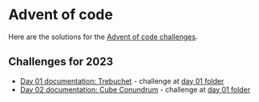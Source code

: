 # Advent of code

Here are the solutions for the [Advent of code challenges](https://adventofcode.com/).

## Challenges for 2023

- [Day 01 documentation: Trebuchet](docs/2023/day01.md) - challenge at [day 01 folder](src/main/java/advent/of/code/year_2023/day_01)
- [Day 02 documentation: Cube Conundrum](docs/2023/day02.md) - challenge at [day 01 folder](src/main/java/advent/of/code/year_2023/day_02)
